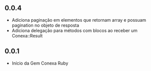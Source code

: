## 0.0.4
- Adiciona paginação em elementos que retornam array e possuam pagination no objeto de resposta
- Adiciona delegação para métodos com blocos ao receber um Conexa::Result


## 0.0.1
- Início da Gem Conexa Ruby
